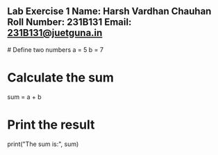 ## Lab Exercise 1 Name: Harsh Vardhan Chauhan Roll Number: 231B131 Email: 231B131@juetguna.in

<Solution code to part F>
# Define two numbers
a = 5
b = 7

# Calculate the sum
sum = a + b

# Print the result
print("The sum is:", sum)

